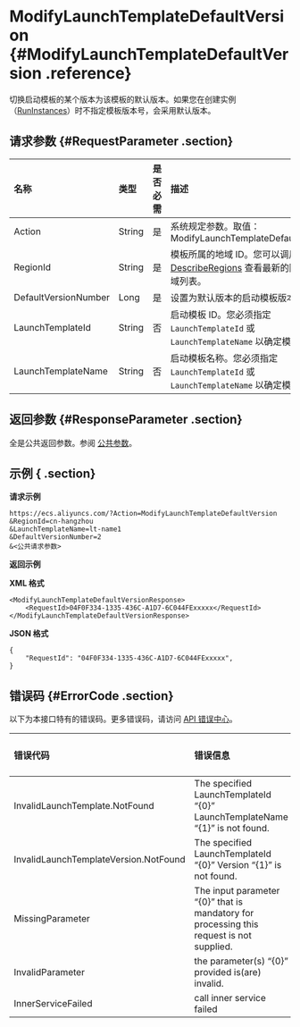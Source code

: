 # ModifyLaunchTemplateDefaultVersion {#ModifyLaunchTemplateDefaultVersion .reference}

切换启动模板的某个版本为该模板的默认版本。如果您在创建实例（[RunInstances](cn.zh-CN/API参考/实例/RunInstances.md#)）时不指定模板版本号，会采用默认版本。

## 请求参数 {#RequestParameter .section}

|名称|类型|是否必需|描述|
|:-|:-|:---|:-|
|Action|String|是|系统规定参数。取值：ModifyLaunchTemplateDefaultVersion|
|RegionId|String|是|模板所属的地域 ID。您可以调用 [DescribeRegions](cn.zh-CN/API参考/地域/DescribeRegions.md#) 查看最新的阿里云地域列表。|
|DefaultVersionNumber|Long|是|设置为默认版本的启动模板版本号。|
|LaunchTemplateId|String|否|启动模板 ID。您必须指定 `LaunchTemplateId` 或 `LaunchTemplateName` 以确定模板。|
|LaunchTemplateName|String|否|启动模板名称。您必须指定 `LaunchTemplateId` 或 `LaunchTemplateName` 以确定模板。|

## 返回参数 {#ResponseParameter .section}

全是公共返回参数。参阅 [公共参数](cn.zh-CN/API参考/调用方式/公共参数.md#commonResponseParameters)。

## 示例 { .section}

**请求示例** 

```
https://ecs.aliyuncs.com/?Action=ModifyLaunchTemplateDefaultVersion
&RegionId=cn-hangzhou
&LaunchTemplateName=lt-name1
&DefaultVersionNumber=2
&<公共请求参数>
```

**返回示例** 

**XML 格式**

```
<ModifyLaunchTemplateDefaultVersionResponse>
    <RequestId>04F0F334-1335-436C-A1D7-6C044FExxxxx</RequestId>
</ModifyLaunchTemplateDefaultVersionResponse>
```

 **JSON 格式** 

```
{
    "RequestId": "04F0F334-1335-436C-A1D7-6C044FExxxxx",
}
```

## 错误码 {#ErrorCode .section}

以下为本接口特有的错误码。更多错误码，请访问 [API 错误中心](https://error-center.aliyun.com/status/product/Ecs)。

|错误代码|错误信息|HTTP 状态码|说明|
|:---|:---|:-------|:-|
|InvalidLaunchTemplate.NotFound|The specified LaunchTemplateId “\{0\}” LaunchTemplateName “\{1\}” is not found.|400|指定的 `LaunchTemplateId` 或 `LaunchTemplateName`不存在。|
|InvalidLaunchTemplateVersion.NotFound|The specified LaunchTemplateId “\{0\}” Version “\{1\}” is not found.|400|指定的 `DefaultVersionNumber`不存在。|
|MissingParameter|The input parameter “\{0\}” that is mandatory for processing this request is not supplied.|400|缺失必需参数。|
|InvalidParameter|the parameter\(s\) “\{0\}” provided is\(are\) invalid.|400|指定的参数不合法。|
|InnerServiceFailed|call inner service failed|403|服务器内部错误。|

